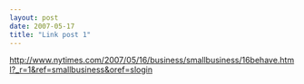 ```yaml
---
layout: post
date: 2007-05-17
title: "Link post 1"
---
```

<http://www.nytimes.com/2007/05/16/business/smallbusiness/16behave.html?_r=1&ref=smallbusiness&oref=slogin>

